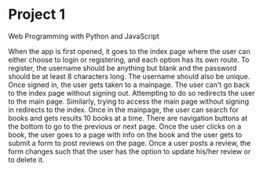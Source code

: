 # Project 1

Web Programming with Python and JavaScript

When the app is first opened, it goes to the index page where the user can either choose to login or registering, and each option has its own route. To register, the username should be anything but blank and the password should be at least 8 characters long. The username should also be unique. Once signed in, the user gets taken to a mainpage. The user can't go back to the index page without signing out. Attempting to do so redirects the user to the main page. Similarly, trying to access the main page without signing in redirects to the index. Once in the mainpage, the user can search for books and gets results 10 books at a time. There are navigation buttons at the bottom to go to the previous or next page. Once the user clicks on a book, the user goes to a page with info on the book and the user gets to submit a form to post reviews on the page. Once a user posts a review, the form changes such that the user has the option to update his/her review or to delete it.
